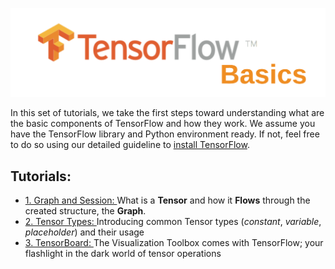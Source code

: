 ![](Tutorials/files/title.png)

In this set of tutorials, we take the first steps toward understanding what are the basic components of TensorFlow and how they work. We assume you have the TensorFlow library and Python environment ready. If not, feel free to do so using our detailed guideline to [install TensorFlow](https://github.com/easy-tensorflow/easy-tensorflow/blob/master/0_Install_TensorFlow/README.md).

## Tutorials:
* [1. Graph and Session: ](https://github.com/easy-tensorflow/easy-tensorflow/blob/master/1_TensorFlow_Basics/Tutorials/1_Graph_and_Session.ipynb)
    What is a __Tensor__ and how it __Flows__ through the created structure, the __Graph__. 
* [2. Tensor Types: ](https://github.com/easy-tensorflow/easy-tensorflow/blob/master/1_TensorFlow_Basics/Tutorials/2_Tensor_Types.ipynb)
    Introducing common Tensor types (_constant_, _variable_, _placeholder_) and their usage
* [3. TensorBoard: ](https://github.com/easy-tensorflow/easy-tensorflow/blob/master/1_TensorFlow_Basics/Tutorials/3_Introduction_to_Tensorboard.ipynb)
    The Visualization Toolbox comes with TensorFlow; your flashlight in the dark world of tensor operations
